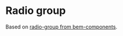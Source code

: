# Radio group

Based on [radio-group from bem-components](https://github.com/bem/bem-components/blob/v2/common.blocks/radio-group/radio-group.en.md).
